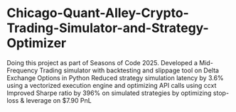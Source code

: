 # Chicago-Quant-Alley-Crypto-Trading-Simulator-and-Strategy-Optimizer
Doing this project as part of Seasons of Code 2025.
Developed a Mid-Frequency Trading simulator with backtesting and slippage tool on Delta Exchange Options in Python
Reduced strategy simulation latency by 3.6% using a vectorized execution engine and optimizing API calls using ccxt
Improved Sharpe ratio by 396% on simulated strategies by optimizing stop-loss & leverage on $7.90 PnL
